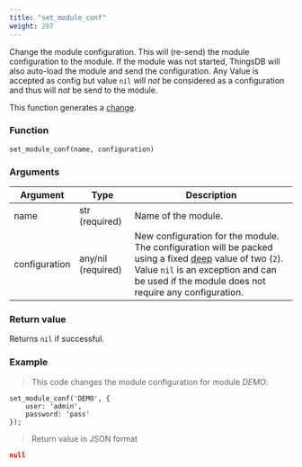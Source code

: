 ```yaml
---
title: "set_module_conf"
weight: 287
---
```


Change the module configuration. This will (re-send) the module configuration to the module. If the module was not started, ThingsDB will also auto-load the module and send the configuration.
Any Value is accepted as config but value `nil` will *not* be considered as a configuration and thus will *not* be send to the module.

This function generates a [change](../../overview/changes).

### Function

`set_module_conf(name, configuration)`

### Arguments

Argument | Type | Description
--------- | ----------- | -----------
name | str (required) | Name of the module.
configuration | any/nil (required) | New configuration for the module. The configuration will be packed using a fixed [deep](../../collection-api/deep) value of two (`2`). Value `nil` is an exception and can be used if the module does not require any configuration.

### Return value

Returns `nil` if successful.

### Example

> This code changes the module configuration for module *DEMO*:

```thingsdb,syntax_only,@t
set_module_conf('DEMO', {
    user: 'admin',
    password: 'pass'
});
```

> Return value in JSON format

```json
null
```
